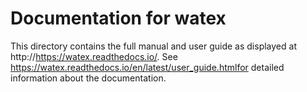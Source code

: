 # Documentation for watex

This directory contains the full manual and user guide as displayed at
http://https://watex.readthedocs.io/. See https://watex.readthedocs.io/en/latest/user_guide.htmlfor detailed information about the documentation. 